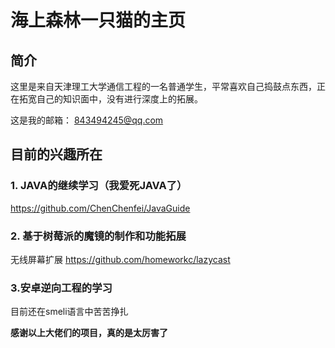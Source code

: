 海上森林一只猫的主页
=======
## 简介
这里是来自天津理工大学通信工程的一名普通学生，平常喜欢自己捣鼓点东西，正在拓宽自己的知识面中，没有进行深度上的拓展。

这是我的邮箱： 843494245@qq.com


## 目前的兴趣所在
### 1. JAVA的继续学习（我爱死JAVA了） 

https://github.com/ChenChenfei/JavaGuide

### 2. 基于树莓派的魔镜的制作和功能拓展 

无线屏幕扩展 https://github.com/homeworkc/lazycast

### 3.安卓逆向工程的学习

目前还在smeli语言中苦苦挣扎

**感谢以上大佬们的项目，真的是太厉害了**
